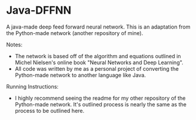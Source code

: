 # Java-DFFNN

A java-made deep feed forward neural network. This is an adaptation from the Python-made network (another repository of mine).

Notes:
  * The network is based off of the algorithm and equations outlined in Michel Nielsen's online book "Neural Networks and Deep Learning".
  * All code was written by me as a personal project of converting the Python-made network to another language like Java.
  
Running Instructions:
  * I highly recommend seeing the readme for my other repository of the Python-made network. It's outlined process is nearly the same as the process to be outlined here.
